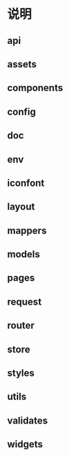 # 说明

## api

## assets

## components

## config

## doc

## env

## iconfont

## layout

## mappers

## models

## pages

## request

## router

## store

## styles

## utils

## validates

## widgets